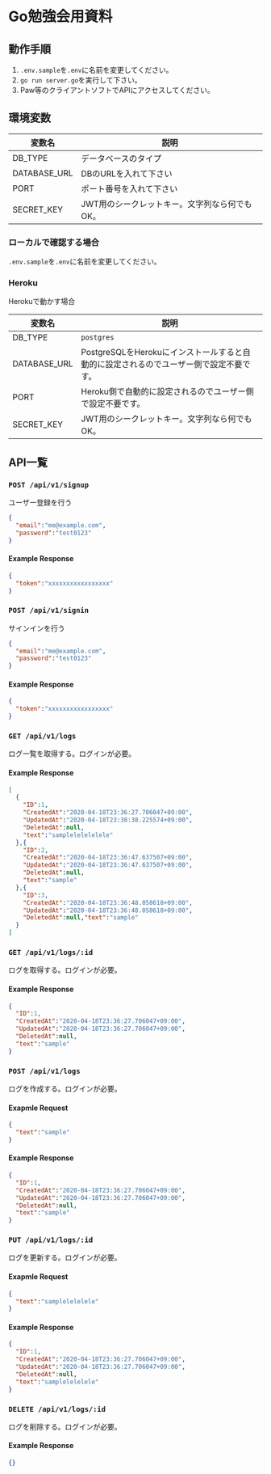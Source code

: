 # Go勉強会用資料

## 動作手順

1. `.env.sample`を`.env`に名前を変更してください。
2. `go run server.go`を実行して下さい。
3. Paw等のクライアントソフトでAPIにアクセスしてください。

## 環境変数

| 変数名       | 説明                                          |
| ------------ | --------------------------------------------- |
| DB_TYPE      | データベースのタイプ                          |
| DATABASE_URL | DBのURLを入れて下さい                         |
| PORT         | ポート番号を入れて下さい                      |
| SECRET_KEY   | JWT用のシークレットキー。文字列なら何でもOK。 |

### ローカルで確認する場合
`.env.sample`を`.env`に名前を変更してください。

### Heroku

Herokuで動かす場合

| 変数名       | 説明                                                                                   |
| ------------ | -------------------------------------------------------------------------------------- |
| DB_TYPE      | `postgres`                                                                             |
| DATABASE_URL | PostgreSQLをHerokuにインストールすると自動的に設定されるのでユーザー側で設定不要です。 |
| PORT         | Heroku側で自動的に設定されるのでユーザー側で設定不要です。                             |
| SECRET_KEY   | JWT用のシークレットキー。文字列なら何でもOK。                                          |

## API一覧

### `POST /api/v1/signup`

ユーザー登録を行う

```json
{
  "email":"me@example.com",
  "password":"test0123"
}
```

#### Example Response

```json
{
  "token":"xxxxxxxxxxxxxxxxx"
}
```

### `POST /api/v1/signin`

サインインを行う

```json
{
  "email":"me@example.com",
  "password":"test0123"
}
```

#### Example Response

```json
{
  "token":"xxxxxxxxxxxxxxxxx"
}
```


### `GET /api/v1/logs`

ログ一覧を取得する。ログインが必要。

#### Example Response

```json
[
  {
    "ID":1,
    "CreatedAt":"2020-04-18T23:36:27.706047+09:00",
    "UpdatedAt":"2020-04-18T23:38:38.225574+09:00",
    "DeletedAt":null,
    "text":"samplelelelelele"
  },{
    "ID":2,
    "CreatedAt":"2020-04-18T23:36:47.637507+09:00",
    "UpdatedAt":"2020-04-18T23:36:47.637507+09:00",
    "DeletedAt":null,
    "text":"sample"
  },{
    "ID":3,
    "CreatedAt":"2020-04-18T23:36:48.058618+09:00",
    "UpdatedAt":"2020-04-18T23:36:48.058618+09:00",
    "DeletedAt":null,"text":"sample"
  }
]
```

### `GET /api/v1/logs/:id`

ログを取得する。ログインが必要。

#### Example Response

```json
{
  "ID":1,
  "CreatedAt":"2020-04-18T23:36:27.706047+09:00",
  "UpdatedAt":"2020-04-18T23:36:27.706047+09:00",
  "DeletedAt":null,
  "text":"sample"
}
```

### `POST /api/v1/logs`

ログを作成する。ログインが必要。

#### Exapmle Request

```json
{
  "text":"sample"
}
```

#### Example Response

```json
{
  "ID":1,
  "CreatedAt":"2020-04-18T23:36:27.706047+09:00",
  "UpdatedAt":"2020-04-18T23:36:27.706047+09:00",
  "DeletedAt":null,
  "text":"sample"
}
```

### `PUT /api/v1/logs/:id`

ログを更新する。ログインが必要。

#### Exapmle Request

```json
{
  "text":"samplelelelele"
}
```

#### Example Response

```json
{
  "ID":1,
  "CreatedAt":"2020-04-18T23:36:27.706047+09:00",
  "UpdatedAt":"2020-04-18T23:36:27.706047+09:00",
  "DeletedAt":null,
  "text":"samplelelelele"
}
```

### `DELETE /api/v1/logs/:id`

ログを削除する。ログインが必要。

#### Example Response

```json
{}